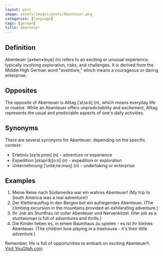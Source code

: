 ```yaml
---
layout: post
image: assets/images/posts/Abenteuer.png
categories: [language]
tags: [german]
title: Abenteuer
---
```


## Definition

Abenteuer [a•ben•teu̯ɐ] (n) refers to an exciting or unusual experience, typically involving exploration, risks, and challenges. It is derived from the Middle High German word "aventiure," which means a courageous or daring enterprise.

## Opposites

The opposite of Abenteuer is Alltag [ˈalˌtaːk] (n), which means everyday life or routine. While an Abenteuer offers unpredictability and excitement, Alltag represents the usual and predictable aspects of one's daily activities.

## Synonyms

There are several synonyms for Abenteuer, depending on the specific context:

- Erlebnis [ɛɐ̯ˈleːpnɪs] (n) - adventure or experience
- Expedition [ɛkspiˈdɪʃoːn] (n) - expedition or exploration
- Unternehmung [ˈʊntɐˌneːmʊŋ] (n) - undertaking or enterprise

## Examples

1. Meine Reise nach Südamerika war ein wahres Abenteuer! (My trip to South America was a real adventure!)
2. Der Kletterausflug in den Bergen bot ein aufregendes Abenteuer. (The climbing excursion in the mountains provided an exhilarating adventure.)
3. Ihr Job als Stuntfrau ist voller Abenteuer und Nervenkitzel. (Her job as a stuntwoman is full of adventures and thrills.)
4. Die Kinder lieben es, in einem Baumhaus zu spielen - es ist ihr kleines Abenteuer. (The children love playing in a treehouse - it's their little adventure.)

Remember, life is full of opportunities to embark on exciting Abenteuer!\ <a id="yg-widget-0" class="youglish-widget" data-query="Abenteuer" data-lang="german" data-components="8412" data-auto-start="0" data-bkg-color="theme_light" data-title="How%20to%20pronounce%20Abenteuer%20in%20German"  rel="nofollow" href="https://youglish.com">Visit YouGlish.com</a><script async src="https://youglish.com/public/emb/widget.js" charset="utf-8"></script>